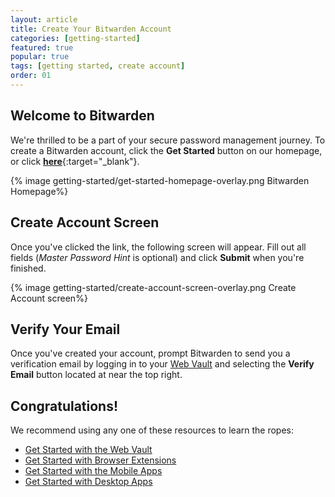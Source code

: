 ```yaml
---
layout: article
title: Create Your Bitwarden Account
categories: [getting-started]
featured: true
popular: true
tags: [getting started, create account]
order: 01
---
```

## Welcome to Bitwarden

We're thrilled to be a part of your secure password management journey. To create a Bitwarden account, click the **Get Started** button on our homepage, or click [**here**](https://vault.bitwarden.com/#/register){:target="\_blank"}.

{% image getting-started/get-started-homepage-overlay.png Bitwarden Homepage%}

## Create Account Screen

Once you've clicked the link, the following screen will appear. Fill out all fields (*Master Password Hint* is optional) and click **Submit** when you're finished.

{% image getting-started/create-account-screen-overlay.png Create Account screen%}

## Verify Your Email

Once you've created your account, prompt Bitwarden to send you a verification email by logging in to your [Web Vault](https://vault.bitwarden.com/) and selecting the **Verify Email** button located at near the top right.

## Congratulations!

We recommend using any one of these resources to learn the ropes:

- [Get Started with the Web Vault]({{site.baseurl}}/article/getting-started-webvault/)
- [Get Started with Browser Extensions]({{site.baseurl}}/article/getting-started-browserext/)
- [Get Started with the Mobile Apps]({{site.baseurl}}/article/getting-started-mobile/)
- [Get Started with Desktop Apps]({{site.baseurl}}/article/getting-started-desktop/)
